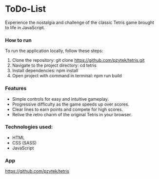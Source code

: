 # ToDo-List

Experience the nostalgia and challenge of the classic Tetris game brought to life in JavaScript.

### How to run

To run the application locally, follow these steps:

1. Clone the repository: git clone https://github.com/pzytek/tetris.git
2. Navigate to the project directory: cd tetris
3. Install dependencies: npm install
4. Open project with command in terminal: npm run build

### Features

- Simple controls for easy and intuitive gameplay.
- Progressive difficulty as the game speeds up over scores.
- Clear lines to earn points and compete for high scores.
- Relive the retro charm of the original Tetris in your browser.

### Technologies used:

- HTML
- CSS (SASS)
- JavaScript

### App

https://github.com/pzytek/tetris
